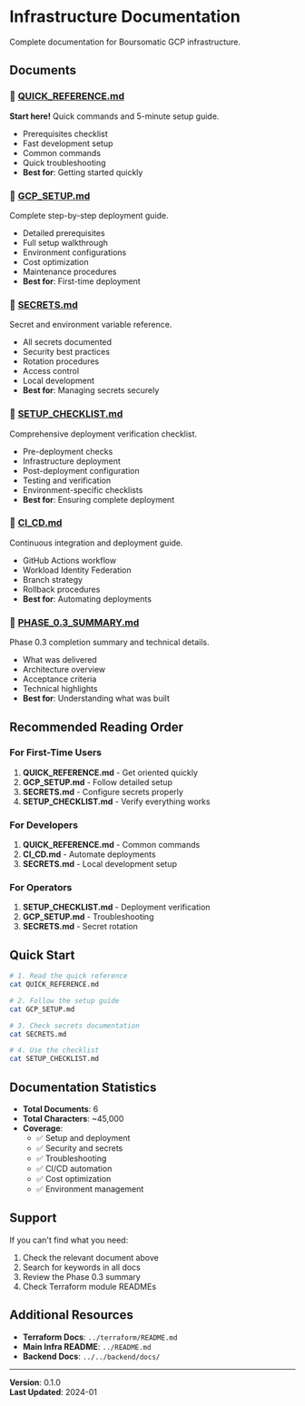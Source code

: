 # Infrastructure Documentation

Complete documentation for Boursomatic GCP infrastructure.

## Documents

### 📘 [QUICK_REFERENCE.md](QUICK_REFERENCE.md)
**Start here!** Quick commands and 5-minute setup guide.
- Prerequisites checklist
- Fast development setup
- Common commands
- Quick troubleshooting
- **Best for**: Getting started quickly

### 📗 [GCP_SETUP.md](GCP_SETUP.md)
Complete step-by-step deployment guide.
- Detailed prerequisites
- Full setup walkthrough
- Environment configurations
- Cost optimization
- Maintenance procedures
- **Best for**: First-time deployment

### 📕 [SECRETS.md](SECRETS.md)
Secret and environment variable reference.
- All secrets documented
- Security best practices
- Rotation procedures
- Access control
- Local development
- **Best for**: Managing secrets securely

### 📙 [SETUP_CHECKLIST.md](SETUP_CHECKLIST.md)
Comprehensive deployment verification checklist.
- Pre-deployment checks
- Infrastructure deployment
- Post-deployment configuration
- Testing and verification
- Environment-specific checklists
- **Best for**: Ensuring complete deployment

### 📔 [CI_CD.md](CI_CD.md)
Continuous integration and deployment guide.
- GitHub Actions workflow
- Workload Identity Federation
- Branch strategy
- Rollback procedures
- **Best for**: Automating deployments

### 📓 [PHASE_0.3_SUMMARY.md](PHASE_0.3_SUMMARY.md)
Phase 0.3 completion summary and technical details.
- What was delivered
- Architecture overview
- Acceptance criteria
- Technical highlights
- **Best for**: Understanding what was built

## Recommended Reading Order

### For First-Time Users
1. **QUICK_REFERENCE.md** - Get oriented quickly
2. **GCP_SETUP.md** - Follow detailed setup
3. **SECRETS.md** - Configure secrets properly
4. **SETUP_CHECKLIST.md** - Verify everything works

### For Developers
1. **QUICK_REFERENCE.md** - Common commands
2. **CI_CD.md** - Automate deployments
3. **SECRETS.md** - Local development setup

### For Operators
1. **SETUP_CHECKLIST.md** - Deployment verification
2. **GCP_SETUP.md** - Troubleshooting
3. **SECRETS.md** - Secret rotation

## Quick Start

```bash
# 1. Read the quick reference
cat QUICK_REFERENCE.md

# 2. Follow the setup guide
cat GCP_SETUP.md

# 3. Check secrets documentation
cat SECRETS.md

# 4. Use the checklist
cat SETUP_CHECKLIST.md
```

## Documentation Statistics

- **Total Documents**: 6
- **Total Characters**: ~45,000
- **Coverage**: 
  - ✅ Setup and deployment
  - ✅ Security and secrets
  - ✅ Troubleshooting
  - ✅ CI/CD automation
  - ✅ Cost optimization
  - ✅ Environment management

## Support

If you can't find what you need:
1. Check the relevant document above
2. Search for keywords in all docs
3. Review the Phase 0.3 summary
4. Check Terraform module READMEs

## Additional Resources

- **Terraform Docs**: `../terraform/README.md`
- **Main Infra README**: `../README.md`
- **Backend Docs**: `../../backend/docs/`

---

**Version**: 0.1.0  
**Last Updated**: 2024-01
